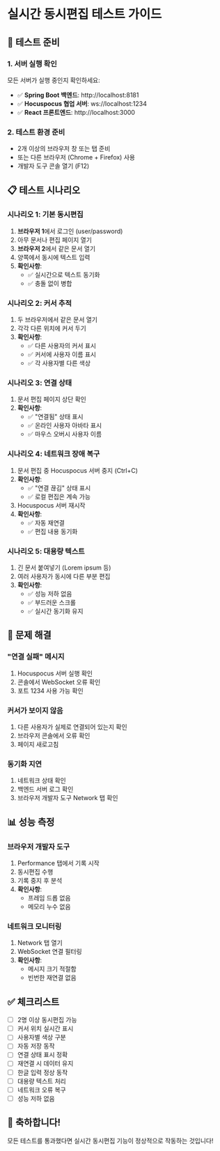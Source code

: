 # 실시간 동시편집 테스트 가이드

## 🧪 테스트 준비

### 1. 서버 실행 확인
모든 서버가 실행 중인지 확인하세요:

- ✅ **Spring Boot 백엔드**: http://localhost:8181
- ✅ **Hocuspocus 협업 서버**: ws://localhost:1234
- ✅ **React 프론트엔드**: http://localhost:3000

### 2. 테스트 환경 준비
- 2개 이상의 브라우저 창 또는 탭 준비
- 또는 다른 브라우저 (Chrome + Firefox) 사용
- 개발자 도구 콘솔 열기 (F12)

## 📋 테스트 시나리오

### 시나리오 1: 기본 동시편집
1. **브라우저 1**에서 로그인 (user/password)
2. 아무 문서나 편집 페이지 열기
3. **브라우저 2**에서 같은 문서 열기
4. 양쪽에서 동시에 텍스트 입력
5. **확인사항**:
   - ✅ 실시간으로 텍스트 동기화
   - ✅ 충돌 없이 병합

### 시나리오 2: 커서 추적
1. 두 브라우저에서 같은 문서 열기
2. 각각 다른 위치에 커서 두기
3. **확인사항**:
   - ✅ 다른 사용자의 커서 표시
   - ✅ 커서에 사용자 이름 표시
   - ✅ 각 사용자별 다른 색상

### 시나리오 3: 연결 상태
1. 문서 편집 페이지 상단 확인
2. **확인사항**:
   - ✅ "연결됨" 상태 표시
   - ✅ 온라인 사용자 아바타 표시
   - ✅ 마우스 오버시 사용자 이름

### 시나리오 4: 네트워크 장애 복구
1. 문서 편집 중 Hocuspocus 서버 중지 (Ctrl+C)
2. **확인사항**:
   - ✅ "연결 끊김" 상태 표시
   - ✅ 로컬 편집은 계속 가능
3. Hocuspocus 서버 재시작
4. **확인사항**:
   - ✅ 자동 재연결
   - ✅ 편집 내용 동기화

### 시나리오 5: 대용량 텍스트
1. 긴 문서 붙여넣기 (Lorem ipsum 등)
2. 여러 사용자가 동시에 다른 부분 편집
3. **확인사항**:
   - ✅ 성능 저하 없음
   - ✅ 부드러운 스크롤
   - ✅ 실시간 동기화 유지

## 🐛 문제 해결

### "연결 실패" 메시지
1. Hocuspocus 서버 실행 확인
2. 콘솔에서 WebSocket 오류 확인
3. 포트 1234 사용 가능 확인

### 커서가 보이지 않음
1. 다른 사용자가 실제로 연결되어 있는지 확인
2. 브라우저 콘솔에서 오류 확인
3. 페이지 새로고침

### 동기화 지연
1. 네트워크 상태 확인
2. 백엔드 서버 로그 확인
3. 브라우저 개발자 도구 Network 탭 확인

## 📊 성능 측정

### 브라우저 개발자 도구
1. Performance 탭에서 기록 시작
2. 동시편집 수행
3. 기록 중지 후 분석
4. **확인사항**:
   - 프레임 드롭 없음
   - 메모리 누수 없음

### 네트워크 모니터링
1. Network 탭 열기
2. WebSocket 연결 필터링
3. **확인사항**:
   - 메시지 크기 적절함
   - 빈번한 재연결 없음

## ✅ 체크리스트

- [ ] 2명 이상 동시편집 가능
- [ ] 커서 위치 실시간 표시
- [ ] 사용자별 색상 구분
- [ ] 자동 저장 동작
- [ ] 연결 상태 표시 정확
- [ ] 재연결 시 데이터 유지
- [ ] 한글 입력 정상 동작
- [ ] 대용량 텍스트 처리
- [ ] 네트워크 오류 복구
- [ ] 성능 저하 없음

## 🎉 축하합니다!

모든 테스트를 통과했다면 실시간 동시편집 기능이 정상적으로 작동하는 것입니다!